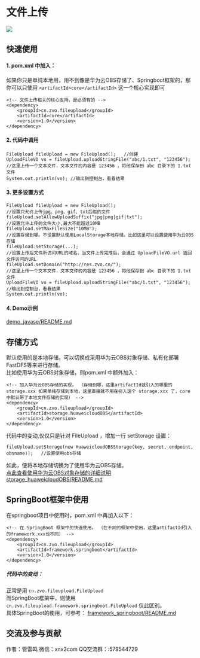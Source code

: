 # 文件上传

![](http://res.zvo.cn/fileupload/framework.png?t=20221112)

## 快速使用
#### 1. pom.xml 中加入：

如果你只是单纯本地用，用不到像是华为云OBS存储了、Springboot框架的，那你可以只使用 ```` <artifactId>core</artifactId> ```` 这一个核心实现即可

````
<!-- 文件上传相关的核心支持，是必须有的 -->
<dependency> 
	<groupId>cn.zvo.fileupload</groupId>
	<artifactId>core</artifactId>
	<version>1.0</version>
</dependency>
````

#### 2. 代码中调用

````
FileUpload fileUpload = new FileUpload();	//创建
UploadFileVO vo = fileUpload.uploadStringFile("abc/1.txt", "123456"); //这里上传一个文本文件，文本文件的内容是 123456 ，将他保存到 abc 目录下的 1.txt 文件
System.out.println(vo); //输出到控制台，看看结果
````

#### 3. 更多设置方式

````
FileUpload fileUpload = new FileUpload();
//设置只允许上传jpg、png、gif、txt后缀的文件
fileUpload.setAllowUploadSuffix("jpg|png|gif|txt");
//设置允许上传的文件大小,最大不能超过10MB
fileUpload.setMaxFileSize("10MB");
//设置存储到哪。不设置默认使用LocalStorage本地存储。比如这里可以设置使用华为云OBS存储 
fileUpload.setStorage(...);
//设置上传后文件所访问URL的域名，当文件上传完成后，会通过 UploadFileVO.url 返回文件访问的URL
fileUpload.setDomain("http://res.zvo.cn/");
//这里上传一个文本文件，文本文件的内容是 123456 ，将他保存到 abc 目录下的 1.txt 文件
UploadFileVO vo = fileUpload.uploadStringFile("abc/1.txt", "123456");
//输出到控制台，看看结果
System.out.println(vo);
````

#### 4. Demo示例
[demo_javase/README.md](demo_javase/)

## 存储方式
默认使用的是本地存储。可以切换成采用华为云OBS对象存储、私有化部署FastDFS等来进行存储。  
比如使用华为云OBS对象存储，则pom.xml 中额外加入：

````
<!-- 加入华为云OBS存储的实现。 （存储到哪，这里artifactId就引入的哪里的 storage.xxx 如果单纯存储到本地，这里直接就不用在引入这个 storage.xxx 了，core中默认带了本地文件存储的实现） -->
<dependency> 
    <groupId>cn.zvo.fileupload</groupId>
    <artifactId>storage.huaweicloudOBS</artifactId>
    <version>1.0</version>
</dependency>
````

代码中的变动,仅仅只是针对 FileUpload ，增加一行 setStorage 设置： 

````
fileUpload.setStorage(new HuaweicloudOBSStorage(key, secret, endpoint, obsname));	//设置使用obs存储
````

如此，便将本地存储切换为了使用华为云OBS存储。  
[点此查看使用华为云OBS对象存储的详细说明 storage_huaweicloudOBS/README.md](storage_huaweicloudOBS/)

## SpringBoot框架中使用
在springboot项目中使用时，pom.xml 中再加入以下：

````
<!-- 在 SpringBoot 框架中的快速使用。 （在不同的框架中使用，这里artifactId引入的framework.xxx也不同） -->
<dependency> 
	<groupId>cn.zvo.fileupload</groupId>
	<artifactId>framework.springboot</artifactId>
	<version>1.0</version>
</dependency> 
````

##### 代码中的变动：

正常是用 ```` cn.zvo.fileupload.FileUpload ````  
而SpringBoot框架中，则使用 ```` cn.zvo.fileupload.framework.springboot.FileUpload ```` 
仅此区别。  
具体SpringBoot的使用，可参考： [framework_springboot/README.md](framework_springboot/)

## 交流及参与贡献
作者：管雷鸣
微信：xnx3com
QQ交流群：:579544729